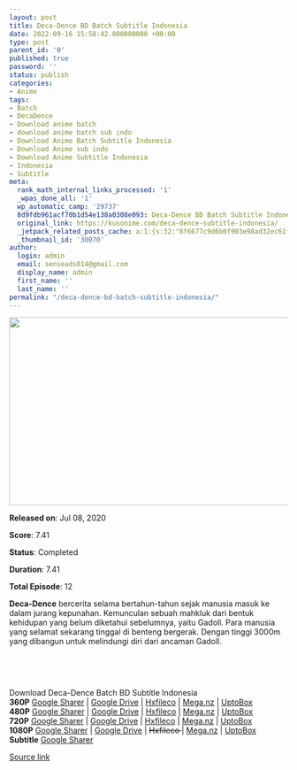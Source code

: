 ```yaml
---
layout: post
title: Deca-Dence BD Batch Subtitle Indonesia
date: 2022-09-16 15:58:42.000000000 +00:00
type: post
parent_id: '0'
published: true
password: ''
status: publish
categories:
- Anime
tags:
- Batch
- DecaDence
- Download anime batch
- download anime batch sub indo
- Download Anime Batch Subtitle Indonesia
- Download Anime sub indo
- Download Anime Subtitle Indonesia
- Indonesia
- Subtitle
meta:
  rank_math_internal_links_processed: '1'
  _wpas_done_all: '1'
  wp_automatic_camp: '29737'
  8d9fdb961acf70b1d54e138a0308e093: Deca-Dence BD Batch Subtitle Indonesia
  original_link: https://kusonime.com/deca-dence-subtitle-indonesia/
  _jetpack_related_posts_cache: a:1:{s:32:"8f6677c9d6b0f903e98ad32ec61f8deb";a:2:{s:7:"expires";i:1663387148;s:7:"payload";a:3:{i:0;a:1:{s:2:"id";i:29929;}i:1;a:1:{s:2:"id";i:27538;}i:2;a:1:{s:2:"id";i:23360;}}}}
  _thumbnail_id: '30070'
author:
  login: admin
  email: senseads014@gmail.com
  display_name: admin
  first_name: ''
  last_name: ''
permalink: "/deca-dence-bd-batch-subtitle-indonesia/"
---
```

<p><img width="541" height="340" src="{{ site.baseurl }}/assets/2022/09/Deca-Dence-bd-541x340.jpg" class="attachment-thumb-large size-thumb-large wp-post-image" alt="" loading="lazy" title="Deca-Dence BD Batch Subtitle Indonesia" srcset="https://kusonime.com/wp-content/uploads/2021/12/Deca-Dence-bd-541x340.jpg 541w, https://kusonime.com/wp-content/uploads/2021/12/Deca-Dence-bd-300x188.jpg 300w, https://kusonime.com/wp-content/uploads/2021/12/Deca-Dence-bd-768x482.jpg 768w, https://kusonime.com/wp-content/uploads/2021/12/Deca-Dence-bd-520x327.jpg 520w, https://kusonime.com/wp-content/uploads/2021/12/Deca-Dence-bd.jpg 1000w" sizes="(max-width: 541px) 100vw, 541px" />
<p><b>Released on</b>: Jul 08, 2020</p>
<p>
<p><b>Score</b>: 7.41</p>
<p>
<p><b>Status</b>: Completed</p>
<p>
<p><b>Duration</b>: 7.41</p>
<p>
<p><b>Total Episode</b>: 12</p>
<p>
<p><strong>Deca-Dence</strong> bercerita selama bertahun-tahun sejak manusia masuk ke dalam jurang kepunahan. Kemunculan sebuah mahkluk dari bentuk kehidupan yang belum diketahui sebelumnya, yaitu Gadoll. Para manusia yang selamat sekarang tinggal di benteng bergerak. Dengan tinggi 3000m yang dibangun untuk melindungi diri dari ancaman Gadoll.</p>
<p>
<p> </p>
<p>
<p> </p>
<p>
<div class="smokeddl">
<div class="smokettl">Download Deca-Dence Batch BD Subtitle Indonesia</div>
<div class="smokeurl"><strong>360P</strong> <a href="https://acefile.co/f/61360725/kusonime-dcdcbd-360p-rar" target="_blank" rel="noopener noreferrer">Google Sharer</a> | <a href="https://drive.google.com/uc?export=download&amp;id=16M86RPZ-BuY-gOOgMKLm_UVLPIZO1mrX" target="_blank" rel="noopener">Google Drive</a> | <a href="https://hxfile.co/cfg669triqn5" target="_blank" rel="noopener">Hxfileco</a> | <a href="https://mega.nz/file/RaISjLpJ#d2fSqFdSIWLbkzpTy5CctBdeJOVlge1ABVBKwCKKQKM" target="_blank" rel="noopener noreferrer">Mega.nz</a> | <a href="https://uptobox.com/5ilu0q44njo0" target="_blank" rel="noopener">UptoBox</a></div>
<div class="smokeurl"><strong>480P</strong> <a href="https://acefile.co/f/61360726/kusonime-dcdcbd-480p-rar" target="_blank" rel="noopener noreferrer">Google Sharer</a> | <a href="https://drive.google.com/uc?export=download&amp;id=1ot1rC0C0oNc6A-a-nles3tthGGH7TjnF" target="_blank" rel="noopener">Google Drive</a> | <a href="https://hxfile.co/ks7ggkqga3sw" target="_blank" rel="noopener">Hxfileco</a> | <a href="https://mega.nz/file/MfREDRrR#zUa0RozfelVoaOpClCflD2CqB_R4bGj3jE0drzFRaKs" target="_blank" rel="noopener noreferrer">Mega.nz</a> | <a href="https://uptobox.com/gs4ntml27qxx" target="_blank" rel="noopener">UptoBox</a></div>
<div class="smokeurl"><strong>720P</strong> <a href="https://acefile.co/f/61360729/kusonime-dcdcbd-720p-rar" target="_blank" rel="noopener noreferrer">Google Sharer</a> | <a href="https://drive.google.com/uc?export=download&amp;id=1mo4nrk5s-SU18qqWM9AZsRaT1uxU7udm" target="_blank" rel="noopener">Google Drive</a> | <a href="https://hxfile.co/ydu3ojt3ubvb" target="_blank" rel="noopener">Hxfileco</a> | <a href="https://mega.nz/file/pHQC2LDZ#fkBaFn358t8L17cAUAHMwrxhgYGDt0290fUGn5g0GGI" target="_blank" rel="noopener noreferrer">Mega.nz</a> | <a href="https://uptobox.com/qc43bf27l54r" target="_blank" rel="noopener">UptoBox</a></div>
<div class="smokeurl"><strong>1080P</strong> <a href="https://acefile.co/f/61360731/kusonime-dcdcbd-1080p-rar" target="_blank" rel="noopener noreferrer">Google Sharer</a> | <a href="https://drive.google.com/uc?export=download&amp;id=1FMM_pVpis3wxjd49FN4_3QuktXUO5S3-" target="_blank" rel="noopener">Google Drive</a> | <del datetime="2021-12-01T00:31:58+00:00">Hxfileco </del>| <a href="https://mega.nz/file/5LBQWZ5D#9_MVPx2p1hQKeo5d8D8l-ur1TK-AU4IsKGMu1xTxvxE" target="_blank" rel="noopener noreferrer">Mega.nz</a> | <a href="https://uptobox.com/bqrww4jpubkm" target="_blank" rel="noopener">UptoBox</a></div>
<div class="smokeurl"><strong>Subtitle</strong> <a href="https://acefile.co/f/61360734/kusonime-dcdcbd-fontsubs-rar" target="_blank" rel="noopener noreferrer">Google Sharer</a></div>
</div>
<p><a href="https://kusonime.com/deca-dence-subtitle-indonesia/">Source link </a></p>
